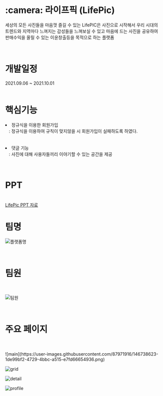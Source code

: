 <h1>:camera: 라이프픽 (LifePic)</h1>
<p>세상의 모든 사진들을 마음껏 즐길 수 있는
LifePIC은 사진으로 시작해서 우리 시대의 트렌드와 지역마다 느껴지는 감성들을 
느껴보실 수 있고 마음에 드는 사진을 공유하여  판매수익을 올릴 수 있는 이윤창출등을
  목적으로 하는 플랫폼

</b></p><br>


<h1> 개발일정</h1>
2021.09.06 ~ 2021.10.01<br><br>


<h1> 핵심기능</h1>
<li>정규식을 이용한 회원가입<br>
&nbsp;&nbsp; : 정규식을 이용하여 규칙이 맞지않을 시 회원가입이 실패하도록 하였다.<br><br></li><br>

<li>댓글 기능<br>
&nbsp;&nbsp; : 사진에 대해 사용자들끼리 이야기할 수 있는 공간을 제공<br><br></li><br>




<h1> PPT </h1><br>
<a href="https://github.com/secretj/LifePic/blob/master/LifePic-ppt%EC%B5%9C%EC%A2%85ppt.pdf" target="_blank">LifePic PPT 자료</a>



<h1> 팀명</h1>

![플랫폼명](https://user-images.githubusercontent.com/87971916/146734940-27982f03-350c-440b-8bbc-710bc3865a71.png)

<br>



<h1> 팀원</h1><br>

![팀원](https://user-images.githubusercontent.com/87971916/146735124-56b210ed-9e16-4aaf-8016-9d146e5ab886.png)

 
<br>


<h1> 주요 페이지</h1><br>
<br>
![main](https://user-images.githubusercontent.com/87971916/146738623-1de99bf2-4729-4bbc-a515-e7fd66654936.png)

![grid](https://user-images.githubusercontent.com/87971916/146738632-2172db1b-5fae-4d2e-a355-d2a7fe40db2b.png)

![detail](https://user-images.githubusercontent.com/87971916/146738650-102db5a9-b245-4745-af6e-c2cc7d213b27.png)

![profile](https://user-images.githubusercontent.com/87971916/146738655-dff3f1d2-bdd6-4a5c-b773-f3ed4972c6a2.png)





